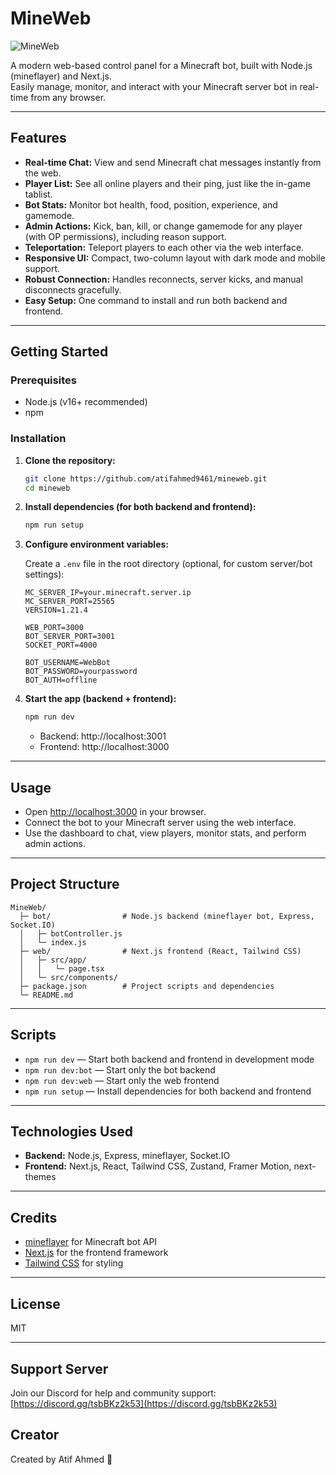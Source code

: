 # MineWeb

![MineWeb](https://i.imgur.com/fFHAdEJ.png)

A modern web-based control panel for a Minecraft bot, built with Node.js (mineflayer) and Next.js.  
Easily manage, monitor, and interact with your Minecraft server bot in real-time from any browser.

---

## Features

- **Real-time Chat:** View and send Minecraft chat messages instantly from the web.
- **Player List:** See all online players and their ping, just like the in-game tablist.
- **Bot Stats:** Monitor bot health, food, position, experience, and gamemode.
- **Admin Actions:** Kick, ban, kill, or change gamemode for any player (with OP permissions), including reason support.
- **Teleportation:** Teleport players to each other via the web interface.
- **Responsive UI:** Compact, two-column layout with dark mode and mobile support.
- **Robust Connection:** Handles reconnects, server kicks, and manual disconnects gracefully.
- **Easy Setup:** One command to install and run both backend and frontend.

---

## Getting Started

### Prerequisites

- Node.js (v16+ recommended)
- npm

### Installation

1. **Clone the repository:**
   ```bash
   git clone https://github.com/atifahmed9461/mineweb.git
   cd mineweb
   ```

2. **Install dependencies (for both backend and frontend):**
   ```bash
   npm run setup
   ```

3. **Configure environment variables:**

   Create a `.env` file in the root directory (optional, for custom server/bot settings):

   ```
   MC_SERVER_IP=your.minecraft.server.ip
   MC_SERVER_PORT=25565
   VERSION=1.21.4

   WEB_PORT=3000
   BOT_SERVER_PORT=3001
   SOCKET_PORT=4000

   BOT_USERNAME=WebBot
   BOT_PASSWORD=yourpassword
   BOT_AUTH=offline
   ```

4. **Start the app (backend + frontend):**
   ```bash
   npm run dev
   ```
   - Backend: http://localhost:3001  
   - Frontend: http://localhost:3000

---

## Usage

- Open [http://localhost:3000](http://localhost:3000) in your browser.
- Connect the bot to your Minecraft server using the web interface.
- Use the dashboard to chat, view players, monitor stats, and perform admin actions.

---

## Project Structure

```
MineWeb/
  ├─ bot/                # Node.js backend (mineflayer bot, Express, Socket.IO)
  │   ├─ botController.js
  │   └─ index.js
  ├─ web/                # Next.js frontend (React, Tailwind CSS)
  │   ├─ src/app/
  │   │   └─ page.tsx
  │   └─ src/components/
  ├─ package.json        # Project scripts and dependencies
  └─ README.md
```

---

## Scripts

- `npm run dev` — Start both backend and frontend in development mode
- `npm run dev:bot` — Start only the bot backend
- `npm run dev:web` — Start only the web frontend
- `npm run setup` — Install dependencies for both backend and frontend

---

## Technologies Used

- **Backend:** Node.js, Express, mineflayer, Socket.IO
- **Frontend:** Next.js, React, Tailwind CSS, Zustand, Framer Motion, next-themes

---

## Credits

- [mineflayer](https://github.com/PrismarineJS/mineflayer) for Minecraft bot API
- [Next.js](https://nextjs.org/) for the frontend framework
- [Tailwind CSS](https://tailwindcss.com/) for styling

---

## License

MIT

---

## Support Server

Join our Discord for help and community support: [https://discord.gg/tsbBKz2k53](https://discord.gg/tsbBKz2k53)

## Creator

Created by Atif Ahmed 🖤 